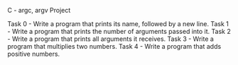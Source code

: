 C - argc, argv Project

Task 0 - Write a program that prints its name, followed by a new line.
Task 1 - Write a program that prints the number of arguments passed into it.
Task 2 - Write a program that prints all arguments it receives.
Task 3 - Write a program that multiplies two numbers.
Task 4 - Write a program that adds positive numbers.
